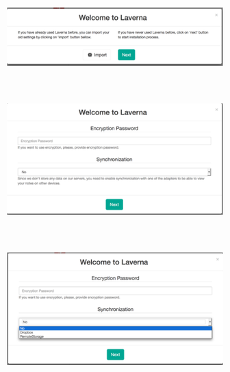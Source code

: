 ![insert picture](assets/3.png)
<br><br>
<br><br>
<br><br>
![insert picture](assets/4.png)
<br><br>
<br><br>
<br><br>
![insert picture](assets/5.png)
